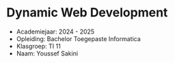 # Dynamic Web Development

- Academiejaar: 2024 - 2025
- Opleiding: Bachelor Toegepaste Informatica
- Klasgroep: TI 11
- Naam: Youssef Sakini

